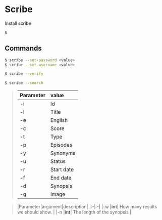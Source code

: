 # Scribe

Install scribe
```bash
$ 
```

## Commands

```bash
$ scribe --set-password <value>
$ scribe --set-username <value>
```

```bash
$ scribe --verify
```

```bash
$ scribe --search
```

> |Parameter|value|
> |:-|:-|
> |-i  |Id| |
> |-l  |Title| |
> |-e  |English| |
> |-c  |Score| |
> |-t  |Type| |
> |-p  |Episodes| |
> |-y  |Synonyms| |
> |-u  |Status| |
> |-r  |Start date| |
> |-f  |End date| |
> |-d  |Synopsis| |
> |-g  |Image| |

> |Parameter|argument|description|
> |:-|:-|
> |-w  |**int**| How many results we should show. |
> |-n  |**int**| The length of the synopsis.|

